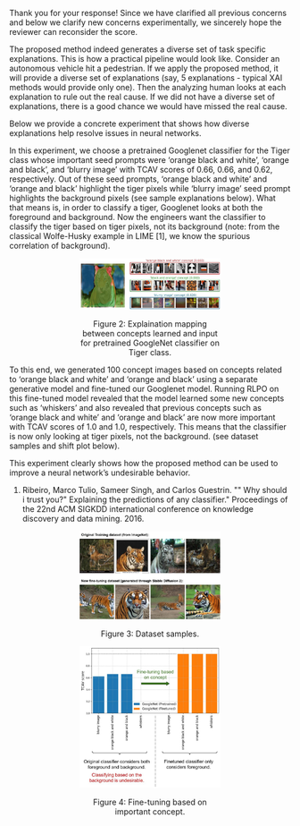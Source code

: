 Thank you for your response! Since we have clarified all previous concerns and below we clarify new concerns experimentally, we sincerely hope the reviewer can reconsider the score. 

The proposed method indeed generates a diverse set of task specific explanations. This is how a practical pipeline would look like. Consider an autonomous vehicle hit a pedestrian. If we apply the proposed method, it will provide a diverse set of explanations (say, 5 explanations - typical XAI methods would provide only one). Then the analyzing human looks at each explanation to rule out the real cause. If we did not have a diverse set of explanations, there is a good chance we would have missed the real cause. 

Below we provide a concrete experiment that shows how diverse explanations help resolve issues in neural networks. 

In this experiment, we choose a pretrained Googlenet classifier for the Tiger class whose important seed prompts were ‘orange black and white’, ‘orange and black’, and ‘blurry image’ with TCAV scores of 0.66, 0.66, and 0.62, respectively. Out of these seed prompts, ‘orange black and white’ and ‘orange and black’ highlight the tiger pixels while ‘blurry image’ seed prompt highlights the background pixels (see sample explanations below). What that means is, in order to classify a tiger, Googlenet looks at both the foreground and background. Now the engineers want the classifier to classify the tiger based on tiger pixels, not its background (note: from the classical Wolfe-Husky example in LIME [1], we know the spurious correlation of background). 

<p align="center">
  <img src="../Images/new_exp_1.jpg" alt="Image 1" width="50%">
  <br>
  <p style="width: 50%; margin: 0 auto;" align="center">Figure 2: Explaination mapping between concepts learned and input for pretrained GoogleNet classifier on Tiger class.</p>
</p>

To this end, we generated 100 concept images based on concepts related to ‘orange black and white’ and ‘orange and black’ using a separate generative model and fine-tuned our Googlenet model. Running RLPO on this fine-tuned model revealed that the model learned some new concepts such as ‘whiskers’ and also revealed that previous concepts such as ‘orange black and white’ and ‘orange and black’ are now more important with TCAV scores of 1.0 and 1.0, respectively. This means that the classifier is now only looking at tiger pixels, not the background. (see dataset samples and shift plot  below).

This experiment clearly shows how the proposed method can be used to improve a neural network’s undesirable behavior.

1. Ribeiro, Marco Tulio, Sameer Singh, and Carlos Guestrin. "" Why should i trust you?" Explaining the predictions of any classifier." Proceedings of the 22nd ACM SIGKDD international conference on knowledge discovery and data mining. 2016.

<p align="center">
  <img src="../Images/new_exp_2.jpg" alt="Image 1" width="50%">
  <br>
  <p style="width: 50%; margin: 0 auto;" align="center">Figure 3: Dataset samples.</p>
</p>
<p align="center">
  <img src="../Images/new_exp_3.jpg" alt="Image 1" width="50%">
  <br>
  <p style="width: 50%; margin: 0 auto;" align="center">Figure 4: Fine-tuning based on important concept.</p>
</p>
